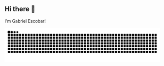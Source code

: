 ## Hi there 👋

I'm Gabriel Escobar!


<picture>
  <source media="(prefers-color-scheme: dark)" srcset="https://raw.githubusercontent.com/GEA1903/GEA1903/output/github-contribution-grid-snake-dark.svg">
  <source media="(prefers-color-scheme: light)" srcset="https://raw.githubusercontent.com/GEA1903/GEA1903/output/github-contribution-grid-snake.svg">
  <img alt="github contribution grid snake animation" src="https://raw.githubusercontent.com/GEA1903/GEA1903/output/github-contribution-grid-snake.svg">
</picture>
